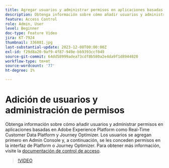 ```yaml
---
title: Agregar usuarios y administrar permisos en aplicaciones basadas en Adobe Experience Platform
description: Obtenga información sobre cómo añadir usuarios y administrar permisos en aplicaciones basadas en Adobe Experience Platform.
feature: Access Control
role: Admin, User
level: Beginner
doc-type: Feature Video
jira: KT-7924
thumbnail: 336081.jpg
last-substantial-update: 2023-12-08T00:00:00Z
exl-id: f29d8a20-9af9-4f87-949e-bb9393ccf049
source-git-commit: 64dd58999adea73cdf8b580a2e4da9f1d8944020
workflow-type: tm+mt
source-wordcount: '77'
ht-degree: 1%

---
```


# Adición de usuarios y administración de permisos

Obtenga información sobre cómo añadir usuarios y administrar permisos en aplicaciones basadas en Adobe Experience Platform como Real-Time Customer Data Platform y Journey Optimizer. Los usuarios se agregan primero en Admin Console y, a continuación, se les conceden permisos en la interfaz de Platform o Journey Optimizer. Para obtener más información, visite la [documentación de control de acceso](https://experienceleague.adobe.com/docs/experience-platform/access-control/home.html?lang=es).

>[!VIDEO](https://video.tv.adobe.com/v/336081?learn=on&enablevpops)
